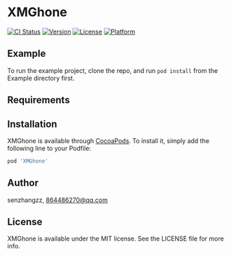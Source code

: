 # XMGhone

[![CI Status](https://img.shields.io/travis/senzhangzz/XMGhone.svg?style=flat)](https://travis-ci.org/senzhangzz/XMGhone)
[![Version](https://img.shields.io/cocoapods/v/XMGhone.svg?style=flat)](https://cocoapods.org/pods/XMGhone)
[![License](https://img.shields.io/cocoapods/l/XMGhone.svg?style=flat)](https://cocoapods.org/pods/XMGhone)
[![Platform](https://img.shields.io/cocoapods/p/XMGhone.svg?style=flat)](https://cocoapods.org/pods/XMGhone)

## Example

To run the example project, clone the repo, and run `pod install` from the Example directory first.

## Requirements

## Installation

XMGhone is available through [CocoaPods](https://cocoapods.org). To install
it, simply add the following line to your Podfile:

```ruby
pod 'XMGhone'
```

## Author

senzhangzz, 864486270@qq.com

## License

XMGhone is available under the MIT license. See the LICENSE file for more info.
